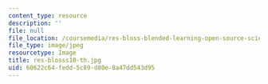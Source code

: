 ```yaml
---
content_type: resource
description: ''
file: null
file_location: /coursemedia/res-bloss-blended-learning-open-source-science-or-math-studies-blossoms-spring-2010/60622c64fedd5c89d80e8a47dd543d95_res-blosss10-th.jpg
file_type: image/jpeg
resourcetype: Image
title: res-blosss10-th.jpg
uid: 60622c64-fedd-5c89-d80e-8a47dd543d95
---
```

